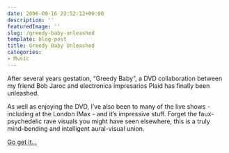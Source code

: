 ```yaml
---
date: 2006-09-16 22:52:12+00:00
description: ''
featuredImage: ''
slug: /greedy-baby-unleashed
template: blog-post
title: Greedy Baby Unleashed
categories:
- Music
---
```


After several years gestation, “Greedy Baby”, a DVD collaboration between my friend Bob Jaroc and electronica impresarios Plaid has finally been unleashed.


As well as enjoying the DVD, I’ve also been to many of the live shows - including at the London IMax -  and it’s impressive stuff. Forget the faux-psychedelic rave visuals you might have seen elsewhere, this is a truly mind-bending and intelligent aural-visual union.

[Go get it…](http://www.warprecords.com/greedybaby/)
